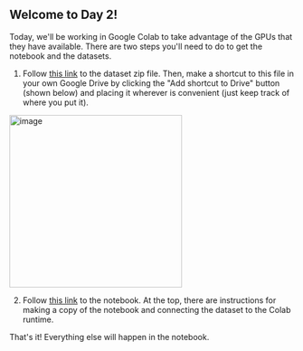 ## Welcome to Day 2!

Today, we'll be working in Google Colab to take advantage of the GPUs that they have available. 
There are two steps you'll need to do to get the notebook and the datasets.

1. Follow [this link](https://drive.google.com/file/d/18EKvMkO2582SJrwLkCkiu18ftqoJojB5/view?usp=sharing) to the dataset zip file.
Then, make a shortcut to this file in your own Google Drive by clicking the "Add shortcut to Drive" button (shown below) and placing it
wherever is convenient (just keep track of where you put it). 
<img width="305" alt="image" src="https://github.com/user-attachments/assets/2f0446cd-c410-4282-81ee-a87df6c4fe5f">

2. Follow [this link](https://colab.research.google.com/drive/1ULQ-Q6MVYWEvxq1AyKtw3RZs7hb0UTLd?usp=sharing) to the notebook.
At the top, there are instructions for making a copy of the notebook and connecting the dataset to the Colab runtime.

That's it! Everything else will happen in the notebook.
